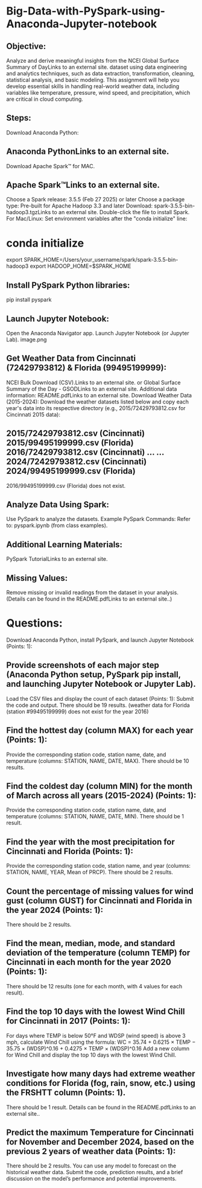 # Big-Data-with-PySpark-using-Anaconda-Jupyter-notebook

## Objective:
Analyze and derive meaningful insights from the NCEI Global Surface Summary of DayLinks to an external site. dataset using data engineering and analytics techniques, such as data extraction, transformation, cleaning, statistical analysis, and basic modeling. This assignment will help you develop essential skills in handling real-world weather data, including variables like temperature, pressure, wind speed, and precipitation, which are critical in cloud computing.

## Steps:
Download Anaconda Python:

## Anaconda PythonLinks to an external site.
Download Apache Spark™ for MAC.

## Apache Spark™Links to an external site.
Choose a Spark release: 3.5.5 (Feb 27 2025) or later
Choose a package type: Pre-built for Apache Hadoop 3.3 and later
Download:  spark-3.5.5-bin-hadoop3.tgzLinks to an external site.
Double-click the file to install Spark.
For Mac/Linux:
Set environment variables after the "conda initialize" line:

# conda initialize
export SPARK_HOME=/Users/your_username/spark/spark-3.5.5-bin-hadoop3
export HADOOP_HOME=$SPARK_HOME

## Install PySpark Python libraries:
pip install pyspark

## Launch Jupyter Notebook:
Open the Anaconda Navigator app.
Launch Jupyter Notebook (or Jupyter Lab).
image.png

## Get Weather Data from Cincinnati (72429793812) & Florida (99495199999):
NCEI Bulk Download (CSV).Links to an external site.
or Global Surface Summary of the Day - GSODLinks to an external site.
Additional data information: README.pdfLinks to an external site.
Download Weather Data (2015-2024): Download the weather datasets listed below and copy each year's data into its respective directory (e.g., 2015/72429793812.csv for Cincinnati 2015 data):

2015/72429793812.csv (Cincinnati)
2015/99495199999.csv (Florida)
2016/72429793812.csv (Cincinnati)
...
...
2024/72429793812.csv (Cincinnati)
2024/99495199999.csv (Florida)
---
 2016/99495199999.csv (Florida) does not exist. 
 
## Analyze Data Using Spark:
Use PySpark to analyze the datasets.
Example PySpark Commands:
Refer to: pyspark.ipynb (from class examples).

## Additional Learning Materials:
PySpark TutorialLinks to an external site.

## Missing Values:
Remove missing or invalid readings from the dataset in your analysis.  (Details can be found in the README.pdfLinks to an external site..)




# Questions:
Download Anaconda Python, install PySpark, and launch Jupyter Notebook (Points: 1):

## Provide screenshots of each major step (Anaconda Python setup, PySpark pip install, and launching Jupyter Notebook or Jupyter Lab).
Load the CSV files and display the count of each dataset (Points: 1):
Submit the code and output. There should be 19 results.  (weather data for Florida (station #99495199999) does not exist for the year 2016)

## Find the hottest day (column MAX) for each year (Points: 1):
Provide the corresponding station code, station name, date, and temperature (columns: STATION, NAME, DATE, MAX).
There should be 10 results.

## Find the coldest day (column MIN) for the month of March across all years (2015-2024) (Points: 1):
Provide the corresponding station code, station name, date, and temperature (columns: STATION, NAME, DATE, MIN).
There should be 1 result.

## Find the year with the most precipitation for Cincinnati and Florida (Points: 1):
Provide the corresponding station code, station name, and year (columns: STATION, NAME, YEAR, Mean of PRCP).
There should be 2 results.

## Count the percentage of missing values for wind gust (column GUST) for Cincinnati and Florida in the year 2024 (Points: 1):
There should be 2 results.

## Find the mean, median, mode, and standard deviation of the temperature (column TEMP) for Cincinnati in each month for the year 2020 (Points: 1):
There should be 12 results (one for each month, with 4 values for each result).

## Find the top 10 days with the lowest Wind Chill for Cincinnati in 2017 (Points: 1):
For days where TEMP is below 50°F and WDSP (wind speed) is above 3 mph, calculate Wind Chill using the formula:
WC = 35.74 + 0.6215 × TEMP − 35.75 × (WDSP)^0.16 + 0.4275 × TEMP × (WDSP)^0.16
Add a new column for Wind Chill and display the top 10 days with the lowest Wind Chill.

## Investigate how many days had extreme weather conditions for Florida (fog, rain, snow, etc.) using the FRSHTT column (Points: 1).
There should be 1 result.
Details can be found in the README.pdfLinks to an external site..

## Predict the maximum Temperature for Cincinnati for November and December 2024, based on the previous 2 years of weather data (Points: 1):
There should be 2 results.
You can use any model  to forecast on the historical weather data.
Submit the code, prediction results, and a brief discussion on the model’s performance and potential improvements.

